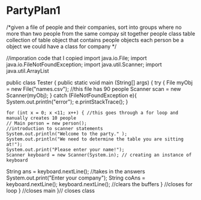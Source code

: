 # PartyPlan1
/*given a file of people and their companies, sort into groups where no more than two people from the same compay sit together
people class 
table
collection of table object that contains people objects 
each person be a object 
we could have a class for company 
*/

//imporation code that I copied 
import java.io.File;
import java.io.FileNotFoundException;
import java.util.Scanner;
import java.util.ArrayList
  
public class Tester {
  public static void main (String[] args) {
try {
File myObj = new File("names.csv"); //this file has 90 people 
Scanner scan = new Scanner(myObj);
}
catch (FileNotFoundException e){
System.out.println("error");
e.printStackTrace();
}

    for (int x = 0; x <11; x++) { //this goes through a for loop and manually creates 10 people
    // Main person = new person(); 
    //introduction to scanner statements 
	System.out.println("Welcome to the party." );
	System.out.println("We need to determine the table you are sitting at!");
	System.out.print("Please enter your name!");
	Scanner keyboard = new Scanner(System.in); // creating an instance of keyboard 
  String ans = keyboard.nextLine();  //takes in the answers
  System.out.print("Enter your company");
  String coAns = keyboard.nextLine(); 
      keyboard.nextLine(); //clears the buffers
    } //closes for loop
  } //closes main
}// closes class
